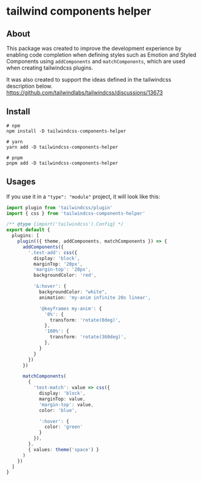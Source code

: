 
# tailwind components helper

## About

This package was created to improve the development experience by enabling code completion when defining styles such as Emotion and Styled Components using `addComponents` and `matchComponents`, which are used when creating tailwindcss plugins. 

It was also created to support the ideas defined in the tailwindcss description below.
https://github.com/tailwindlabs/tailwindcss/discussions/13673


## Install

```
# npm
npm install -D tailwindcss-components-helper

# yarn
yarn add -D tailwindcss-components-helper

# pnpm
pnpm add -D tailwindcss-components-helper
```

## Usages

If you use it in a `"type": "module"` project, it will look like this:


```ts
import plugin from 'tailwindcss/plugin'
import { css } from 'tailwindcss-components-helper'

/** @type {import('tailwindcss').Config} */
export default {
  plugins: [
    plugin(({ theme, addComponents, matchComponents }) => {
      addComponents({
        '.test-add': css({
          display: 'block',
          marginTop: '20px',
          'margin-top': '20px',
          backgroundColor: 'red',

          '&:hover': {
            backgroundColor: "white",
            animation: 'my-anim infinite 20s linear',

            '@keyframes my-anim': {
              '0%': {
                transform: 'rotate(0deg)',
              },
              '100%': {
                transform: 'rotate(360deg)',
              },
            }
          }
        })
      })

      matchComponents(
        {
          'test-match': value => css({
            display: 'block',
            marginTop: value,
            'margin-top': value,
            color: 'blue',

            ':hover': {
              color: 'green'
            }
          }),
        },
        { values: theme('space') }
      )
    })
  ]
}
```


